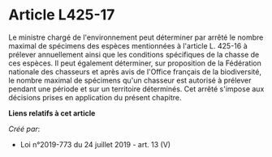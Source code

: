 # Article L425-17

Le ministre chargé de l'environnement peut déterminer par arrêté le nombre maximal de spécimens des espèces mentionnées à
l'article L. 425-16 à prélever annuellement ainsi que les conditions spécifiques de la chasse de ces espèces. Il peut
également déterminer, sur proposition de la Fédération nationale des chasseurs et après avis de l'Office français de la
biodiversité, le nombre maximal de spécimens qu'un chasseur est autorisé à prélever pendant une période et sur un territoire
déterminés. Cet arrêté s'impose aux décisions prises en application du présent chapitre.

**Liens relatifs à cet article**

_Créé par_:

  - Loi n°2019-773 du 24 juillet 2019 - art. 13 (V)
